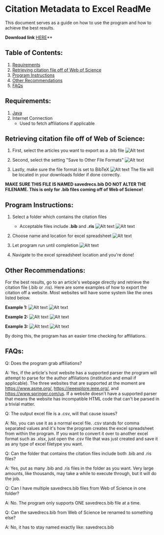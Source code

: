# Citation Metadata to Excel ReadMe

  This document serves as a guide on how to use the program and how to achieve the best results.
  
  **Download link** [HERE](https://github.com/csumsl/eec-493-f18/blob/master/Metadata%20to%20Excel.jar)**
  
## Table of Contents:

1. [Requirements](https://github.com/csumsl/eec-493-f18/blob/master/README.md#requirements)
2. [Retrieving citation file off of Web of Science](https://github.com/csumsl/eec-493-f18/blob/master/README.md#retrieving-citation-file-off-of-web-of-science)
3. [Program Instructions](https://github.com/csumsl/eec-493-f18/blob/master/README.md#program-instructions)
4. [Other Recommendations](https://github.com/csumsl/eec-493-f18/blob/master/README.md#other-recommendations)
5. [FAQs](https://github.com/csumsl/eec-493-f18/blob/master/README.md#faqs)

## Requirements:

1. [Java](https://www.java.com/en/)
2. Internet Connection
    - Used to fetch affiliations if applicable
    
## Retrieving citation file off of Web of Science:

1. First, select the articles you want to export as a .bib file
  ![Alt text](https://i.imgur.com/d4aPcGc.png)

2. Second, select the setting "Save to Other File Formats"
  ![Alt text](https://i.imgur.com/XzT2Ikb.png)

3. Lastly, make sure the file format is set to BibTeX
  ![Alt text](https://i.imgur.com/iwEQAxZ.png)
  The file will be located in your downloads folder if done correctly. 
  
  **MAKE SURE THIS FILE IS NAMED savedrecs.bib DO NOT ALTER THE FILENAME. This is only for .bib files coming off of Web of Science!**
    
## Program Instructions:

1. Select a folder which contains the citation files
    - Acceptable files include **.bib** and **.ris**
    ![Alt text](https://i.imgur.com/UDnykkJ.png)
    ![Alt text](https://i.imgur.com/dFzzwXX.png)
    
2. Choose name and location for excel spreadsheet
    ![Alt text](https://i.imgur.com/32GmT2u.png)
    
3. Let program run until completion
    ![Alt text](https://i.imgur.com/7wa0P8R.png)

4. Navigate to the excel spreadsheet location and you're done!

## Other Recommendations:

  For the best results, go to an article's webpage directly and retrieve the citation file (.bib or .ris). Here are some examples of how to export the citation off a website. Most websites will have some system like the ones listed below.

**Example 1:**
![Alt text](https://i.imgur.com/RBah8Wu.png)
![Alt text](https://i.imgur.com/IQWEk8y.png)

**Example 2:**
![Alt text](https://i.imgur.com/P6vFXur.png)
![Alt text](https://i.imgur.com/KQjkTBX.png)

**Example 3:**
![Alt text](https://i.imgur.com/BUcqT7X.png)
![Alt text](https://i.imgur.com/Jcx3LIr.png)

  By doing this, the program has an easier time checking for affiliations.
  
## FAQs:

  Q: Does the program grab affiliations?

  A: Yes, if the article's host website has a supported parser the program will attempt to parse for the author affiliations  (institution and email if applicable). The three websites that are supported at the moment are https://www.asme.org/, https://ieeexplore.ieee.org/, and https://www.springer.com/us. If a website doesn't have a supported parser that means the website has incompatible HTML code that can't be parsed in a trivial matter.
  
  Q: The output excel file is a .csv, will that cause issues?
  
  A: No, you can use it as a normal excel file. .csv stands for comma separated values and it's how the program creates the excel spreadsheet from within the program. If you want to convert it over to another excel format such as .xlsx, just open the .csv file that was just created and save it as any type of excel filetype you want.
  
  Q: Can the folder that contains the citation files include both .bib and .ris files?
  
  A: Yes, put as many .bib and .ris files in the folder as you want. Very large amounts, like thousands, may take a while to execute through, but it will do the job.
  
  Q: Can I have multiple savedrecs.bib files from Web of Science in one folder?
  
  A: No. The program only supports ONE savedrecs.bib file at a time.
  
  Q: Can the savedrecs.bib from Web of Science be renamed to something else?
  
  A: No, it has to stay named exactly like: savedrecs.bib
